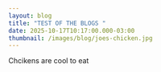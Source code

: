 ```yaml
---
layout: blog
title: "TEST OF THE BLOGS "
date: 2025-10-17T10:17:00.000-03:00
thumbnail: /images/blog/joes-chicken.jpg
---
```

Chcikens are cool to eat
